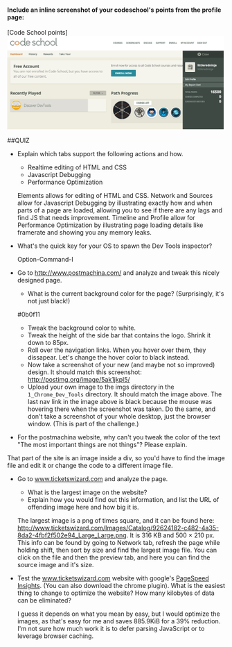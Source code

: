 #### Include an inline screenshot of your codeschool's points from the profile page:

[Code School points]<img src="imgs/code-school.png" width="500px">

<!-- Modify the Markdown to include your answers. Don't delete the questions! -->

##QUIZ
* Explain which tabs support the following actions and how.
  * Realtime editing of HTML and CSS 
  * Javascript Debugging
  * Performance Optimization 

  Elements allows for editing of HTML and CSS. Network and Sources allow for Javascript Debugging by illustrating exactly how and when parts of a page are loaded, allowing you to see if there are any lags and find JS that needs improvement.  Timeline and Profile allow for Performance Optimization by illustrating page loading details like framerate and showing you any memory leaks.  

* What's the quick key for your OS to spawn the Dev Tools inspector?

  Option-Command-I

* Go to http://www.postmachina.com/ and analyze and tweak this nicely designed page.
  * What is the current background color for the page?  (Surprisingly, it's not just black!)

  #0b0f11

  * Tweak the background color to white.
  * Tweak the height of the side bar that contains the logo.  Shrink it down to 85px.
  * Roll over the navigation links.  When you hover over them, they dissapear.  Let's change the hover color to black instead.
  * Now take a screenshot of your new (and maybe not so improved) design.  It should match this screenshot: http://postimg.org/image/5ak1jkpl5/
  * Upload your own image to the imgs directory in the `1_Chrome_Dev_Tools` directory.  It should match the image above. The last nav link in the image above is black because the mouse was hovering there when the screenshot was taken. Do the same, and don't take a screenshot of your whole desktop, just the browser window. (This is part of the challenge.)

* For the postmachina website, why can't you tweak the color of the text "The most important things are not things"?  Please explain.

That part of the site is an image inside a div, so you'd have to find the image file and edit it or change the code to a different image file.  

* Go to www.ticketswizard.com and analyze the page.  
  * What is the largest image on the website? 
  * Explain how you would find out this information, and list the URL of offending image here and how big it is.

  The largest image is a png of times square, and it can be found here: http://www.ticketswizard.com/Images/Catalog/92624182-c482-4a35-8da2-4fbf2f502e94_Large_Large.png.  It is 316 KB and 500 × 210 px.  This info can be found by going to Network tab, refresh the page while holding shift, then sort by size and find the largest image file.  You can click on the file and then the preview tab, and here you can find the source image and it's size.  

* Test the www.ticketswizard.com website with google's [PageSpeed Insights](http://www.ticketswizard.com/).  (You can also download the chrome plugin).  What is the easiest thing to change to optimize the website?  How many kilobytes of data can be eliminated?

  I guess it depends on what you mean by easy, but I would optimize the images, as that's easy for me and saves 885.9KiB for a 39% reduction.  I'm not sure how much work it is to defer parsing JavaScript or to leverage browser caching.  